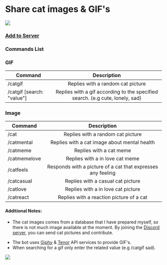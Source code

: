 
# Share cat images & GIF's

![ ]("https://raw.githubusercontent.com/Kaosc/discord-cat-bot/master/assets/cat_128.png")
### [Add to Server](https://discord.com/api/oauth2/authorize?client_id=1052869011366477844&permissions=277025459200&scope=bot%20applications.commands)

### Commands List

### GIF

| Command | Description |
| ------------- |:-------------:|
| /catgif                     | Replies with a random cat picture |
| /catgif [search: "value"]   | Replies with a gif according to the specified search. (e.g cute, lonely, sad) |

### Image

| Command | Description |
| ------------- |:-------------:|
| /cat          | Replies with a random cat picture |
| /catmental    | Replies with a cat image about mental health |
| /catmeme      | Replies with a cat meme |
| /catmemelove  | Replies with a in love cat meme |
| /catfeels     | Responds with a picture of a cat that expresses any feeling |
| /catcasual    | Replies with a casual cat picture |
| /catlove      | Replies with a in love cat picture |
| /catreact     | Replies with a reaction picture of a cat |

#### Additional Notes:

+ The cat images comes from a database that I have prepared myself, so there is not much image available at the moment. By joining the [Discord server](https://discord.gg/8ZRmukDVsa), you can send cat pictures and contribute.

* The bot uses [Giphy](https://giphy.com/) & [Tenor](https://tenor.com/) API services to provide GIF's.
* When searching for a gif only enter the related value (e.g /catgif sad).

![ ]("https://raw.githubusercontent.com/Kaosc/discord-cat-bot/master/assets/badge.gif")
